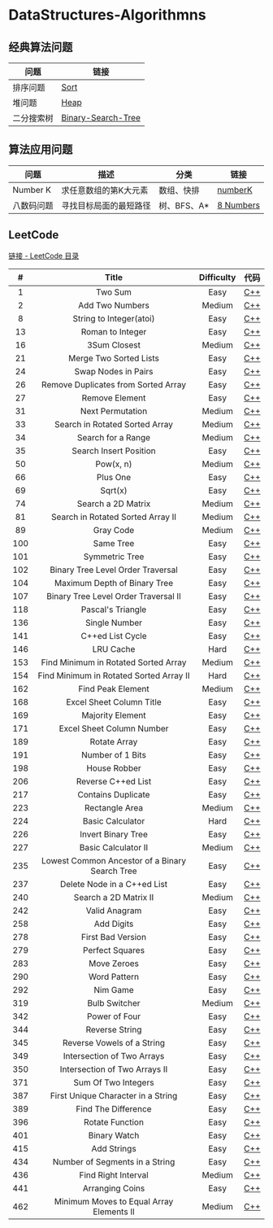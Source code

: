 # DataStructures-Algorithmns

## 经典算法问题

| 问题  | 链接 |
|---|---|
|  排序问题 | [Sort](https://github.com/patricklin2018/DataStructures-Algorithmns/tree/master/sort) |
|  堆问题 | [Heap](https://github.com/patricklin2018/DataStructures-Algorithmns/tree/master/heap) |
|  二分搜索树 | [Binary-Search-Tree](https://github.com/patricklin2018/DataStructures-Algorithmns/tree/master/binary-search-tree) |

## 算法应用问题

| 问题 | 描述 | 分类 | 链接 |
|---|---|---|---|
| Number K  | 求任意数组的第K大元素 | 数组、快排 | [numberK](https://github.com/patricklin2018/DataStructures-Algorithmns/tree/master/applied/numberK)|
| 八数码问题  | 寻找目标局面的最短路径 | 树、BFS、A* | [8 Numbers](https://github.com/patricklin2018/DataStructures-Algorithmns/tree/master/applied/8numbers)|
## LeetCode

[链接 - LeetCode 目录](https://github.com/patricklin2018/DataStructures-Algorithmns/tree/master/leetcode)

|#|Title|Difficulty|代码|
|:-:|:---:|:--------:|:--:|
|1|Two Sum|Easy|[C++](https://github.com/patricklin2018/DataStructures-Algorithmns/tree/master/leetcode/Two%20Sum)|
|2|Add Two Numbers|Medium|[C++](https://github.com/patricklin2018/DataStructures-Algorithmns/tree/master/leetcode/2%20-%20Add%20Two%20Numbers)|
|8|String to Integer(atoi)|Easy|[C++](https://github.com/patricklin2018/DataStructures-Algorithmns/tree/master/leetcode/8%20-%20String%20to%20Integer(atoi))|
|13|Roman to Integer|Easy|[C++](https://github.com/patricklin2018/DataStructures-Algorithmns/tree/master/leetcode/13%20-%20Roman%20to%20Integer)|
|16|3Sum Closest|Medium|[C++](https://github.com/patricklin2018/DataStructures-Algorithmns/tree/master/leetcode/16%20-%203Sum%20Closest)|
|21|Merge Two Sorted Lists|Easy|[C++](https://github.com/patricklin2018/DataStructures-Algorithmns/tree/master/leetcode/21%20-%20Merge%20Two%20Sorted%20Lists)|
|24|Swap Nodes in Pairs|Easy|[C++](https://github.com/patricklin2018/DataStructures-Algorithmns/tree/master/leetcode/24%20-%20Swap%20Nodes%20in%20Pairs)|
|26|Remove Duplicates from Sorted Array|Easy|[C++](https://github.com/patricklin2018/DataStructures-Algorithmns/tree/master/leetcode/26%20-%20Remove%20Duplicates%20from%20Sorted%20Array)|
|27|Remove Element|Easy|[C++](https://github.com/patricklin2018/DataStructures-Algorithmns/tree/master/leetcode/27%20-%20Remove%20Element)|
|31|Next Permutation|Medium|[C++](https://github.com/patricklin2018/DataStructures-Algorithmns/tree/master/leetcode/31%20-%20Next%20Permutation)|
|33|Search in Rotated Sorted Array|Medium|[C++](https://github.com/patricklin2018/DataStructures-Algorithmns/tree/master/leetcode/33%20-%20Search%20in%20Rotated%20Sorted%20Array)|
|34|Search for a Range|Medium|[C++](https://github.com/patricklin2018/DataStructures-Algorithmns/tree/master/leetcode/34%20-%20Search%20for%20a%20Range)|
|35|Search Insert Position|Easy|[C++](https://github.com/patricklin2018/DataStructures-Algorithmns/tree/master/leetcode/35%20-%20Search%20Insert%20Position)|
|50|Pow(x, n)|Medium|[C++](https://github.com/patricklin2018/DataStructures-Algorithmns/tree/master/leetcode/50%20-%20Pow(x,%20n))|
|66|Plus One|Easy|[C++](https://github.com/patricklin2018/DataStructures-Algorithmns/tree/master/leetcode/66%20-%20Plus%20One)|
|69|Sqrt(x)|Easy|[C++](https://github.com/patricklin2018/DataStructures-Algorithmns/tree/master/leetcode/69%20-%20Sqrt(x))|
|74|Search a 2D Matrix|Medium|[C++](https://github.com/patricklin2018/DataStructures-Algorithmns/tree/master/leetcode/74%20-%20Search%20a%202D%20Matrix)|
|81|Search in Rotated Sorted Array II|Medium|[C++](https://github.com/patricklin2018/DataStructures-Algorithmns/tree/master/leetcode/81%20-%20Search%20in%20Rotated%20Sorted%20Array%20II)|
|89|Gray Code|Medium|[C++](https://github.com/patricklin2018/DataStructures-Algorithmns/tree/master/leetcode/89%20-%20Gray%20Code)|
|100|Same Tree|Easy|[C++](https://github.com/patricklin2018/DataStructures-Algorithmns/tree/master/leetcode/100%20-%20Same%20Tree)|
|101|Symmetric Tree|Easy|[C++](https://github.com/patricklin2018/DataStructures-Algorithmns/tree/master/leetcode/101%20-%20Symmetric%20Tree)|
|102|Binary Tree Level Order Traversal|Easy|[C++](https://github.com/patricklin2018/DataStructures-Algorithmns/tree/master/leetcode/102%20-%20Binary%20Tree%20Level%20Order%20Traversal)|
|104|Maximum Depth of Binary Tree|Easy|[C++](https://github.com/patricklin2018/DataStructures-Algorithmns/tree/master/leetcode/104%20-%20Maximum%20Depth%20of%20Binary%20Tree)|
|107|Binary Tree Level Order Traversal II|Easy|[C++](https://github.com/patricklin2018/DataStructures-Algorithmns/tree/master/leetcode/107%20-%20Binary%20Tree%20Level%20Order%20Traversal%20II)|
|118|Pascal's Triangle|Easy|[C++](https://github.com/patricklin2018/DataStructures-Algorithmns/tree/master/leetcode/118%20-%20Pascal's%20Triangle)|
|136|Single Number|Easy|[C++](https://github.com/patricklin2018/DataStructures-Algorithmns/tree/master/leetcode/136%20-%20Single%20Number)|
|141|C++ed List Cycle|Easy|[C++](https://github.com/patricklin2018/DataStructures-Algorithmns/tree/master/leetcode/141%20-%20C++ed%20List%20Cycle)|
|146|LRU Cache|Hard|[C++](https://github.com/patricklin2018/DataStructures-Algorithmns/tree/master/leetcode/146%20-%20LRU%20Cache)|
|153|Find Minimum in Rotated Sorted Array|Medium|[C++](https://github.com/patricklin2018/DataStructures-Algorithmns/tree/master/leetcode/153%20-%20Find%20Minimum%20in%20Rotated%20Sorted%20Array)|
|154|Find Minimum in Rotated Sorted Array II|Hard|[C++](https://github.com/patricklin2018/DataStructures-Algorithmns/tree/master/leetcode/154%20-%20Find%20Minimum%20in%20Rotated%20Sorted%20Array%20II)|
|162|Find Peak Element|Medium|[C++](https://github.com/patricklin2018/DataStructures-Algorithmns/tree/master/leetcode/162%20-%20Find%20Peak%20Element)|
|168|Excel Sheet Column Title|Easy|[C++](https://github.com/patricklin2018/DataStructures-Algorithmns/tree/master/leetcode/168%20-%20Excel%20Sheet%20Column%20Title)|
|169|Majority Element|Easy|[C++](https://github.com/patricklin2018/DataStructures-Algorithmns/tree/master/leetcode/169%20-%20Majority%20Element)|
|171|Excel Sheet Column Number|Easy|[C++](https://github.com/patricklin2018/DataStructures-Algorithmns/tree/master/leetcode/171%20-%20Excel%20Sheet%20Column%20Number)|
|189|Rotate Array|Easy|[C++](https://github.com/patricklin2018/DataStructures-Algorithmns/tree/master/leetcode/189%20-%20Rotate%20Array)|
|191|Number of 1 Bits|Easy|[C++](https://github.com/patricklin2018/DataStructures-Algorithmns/tree/master/leetcode/191%20-%20Number%20of%201%20Bits)|
|198|House Robber|Easy|[C++](https://github.com/patricklin2018/DataStructures-Algorithmns/tree/master/leetcode/198%20-%20House%20Robber)|
|206|Reverse C++ed List|Easy|[C++](https://github.com/patricklin2018/DataStructures-Algorithmns/tree/master/leetcode/206%20-%20Reverse%20C++ed%20List)|
|217|Contains Duplicate|Easy|[C++](https://github.com/patricklin2018/DataStructures-Algorithmns/tree/master/leetcode/217%20-%20Contains%20Duplicate)|
|223|Rectangle Area|Medium|[C++](https://github.com/patricklin2018/DataStructures-Algorithmns/tree/master/leetcode/223%20-%20Rectangle%20Area)|
|224|Basic Calculator|Hard|[C++](https://github.com/patricklin2018/DataStructures-Algorithmns/tree/master/leetcode/224%20-%20Basic%20Calculator)|
|226|Invert Binary Tree|Easy|[C++](https://github.com/patricklin2018/DataStructures-Algorithmns/tree/master/leetcode/226%20-%20Invert%20Binary%20Tree)|
|227|Basic Calculator II|Medium|[C++](https://github.com/patricklin2018/DataStructures-Algorithmns/tree/master/leetcode/227%20-%20Basic%20Calculator%20II)|
|235|Lowest Common Ancestor of a Binary Search Tree|Easy|[C++](https://github.com/patricklin2018/DataStructures-Algorithmns/tree/master/leetcode/Lowest%20Common%20Ancestor%20of%20a%20Binary%20Search%20Tree)|
|237|Delete Node in a C++ed List|Easy|[C++](https://github.com/patricklin2018/DataStructures-Algorithmns/tree/master/leetcode/237%20-%20Delete%20Node%20in%20a%20C++ed%20List)|
|240|Search a 2D Matrix II|Medium|[C++](https://github.com/patricklin2018/DataStructures-Algorithmns/tree/master/leetcode/240%20-%20Search%20a%202D%20Matrix%20II)|
|242|Valid Anagram|Easy|[C++](https://github.com/patricklin2018/DataStructures-Algorithmns/tree/master/leetcode/242%20-%20Valid%20Anagram)|
|258|Add Digits|Easy|[C++](https://github.com/patricklin2018/DataStructures-Algorithmns/tree/master/leetcode/258%20-%20Add%20Digits)|
|278|First Bad Version|Easy|[C++](https://github.com/patricklin2018/DataStructures-Algorithmns/tree/master/leetcode/278%20-%20First%20Bad%20Version)|
|279|Perfect Squares|Easy|[C++](https://github.com/patricklin2018/DataStructures-Algorithmns/tree/master/leetcode/279%20-%20Perfect%20Squares)|
|283|Move Zeroes|Easy|[C++](https://github.com/patricklin2018/DataStructures-Algorithmns/tree/master/leetcode/283%20-%20Move%20Zeroes)|
|290|Word Pattern|Easy|[C++](https://github.com/patricklin2018/DataStructures-Algorithmns/tree/master/leetcode/290%20-%20Word%20Pattern)|
|292|Nim Game|Easy|[C++](https://github.com/patricklin2018/DataStructures-Algorithmns/tree/master/leetcode/292%20-%20Nim%20Game)|
|319|Bulb Switcher|Medium|[C++](https://github.com/patricklin2018/DataStructures-Algorithmns/tree/master/leetcode/319%20-%20Bulb%20Switcher)|
|342|Power of Four|Easy|[C++](https://github.com/patricklin2018/DataStructures-Algorithmns/tree/master/leetcode/342%20-%20Power%20of%20Four)|
|344|Reverse String|Easy|[C++](https://github.com/patricklin2018/DataStructures-Algorithmns/tree/master/leetcode/344%20-%20Reverse%20String)|
|345|Reverse Vowels of a String|Easy|[C++](https://github.com/patricklin2018/DataStructures-Algorithmns/tree/master/leetcode/345%20-%20Reverse%20Vowels%20of%20a%20String)|
|349|Intersection of Two Arrays|Easy|[C++](https://github.com/patricklin2018/DataStructures-Algorithmns/tree/master/leetcode/349%20-%20Intersection%20of%20Two%20Arrays)|
|350|Intersection of Two Arrays II|Easy|[C++](https://github.com/patricklin2018/DataStructures-Algorithmns/tree/master/leetcode/350%20-%20Intersection%20of%20Two%20Arrays%20II)|
|371|Sum Of Two Integers|Easy|[C++](https://github.com/patricklin2018/DataStructures-Algorithmns/tree/master/leetcode/371%20-%20Sum%20Of%20Two%20Integers)|
|387|First Unique Character in a String|Easy|[C++](https://github.com/patricklin2018/DataStructures-Algorithmns/tree/master/leetcode/387%20-%20First%20Unique%20Character%20in%20a%20String)|
|389|Find The Difference|Easy|[C++](https://github.com/patricklin2018/DataStructures-Algorithmns/tree/master/leetcode/389%20-%20Find%20The%20Difference)|
|396|Rotate Function|Easy|[C++](https://github.com/patricklin2018/DataStructures-Algorithmns/tree/master/leetcode/396%20-%20Rotate%20Function)|
|401|Binary Watch|Easy|[C++](https://github.com/patricklin2018/DataStructures-Algorithmns/tree/master/leetcode/401%20-%20Binary%20Watch)|
|415|Add Strings|Easy|[C++](https://github.com/patricklin2018/DataStructures-Algorithmns/tree/master/leetcode/415%20-%20Add%20Strings)|
|434|Number of Segments in a String|Easy|[C++](https://github.com/patricklin2018/DataStructures-Algorithmns/tree/master/leetcode/434%20-%20Number%20of%20Segments%20in%20a%20String)|
|436|Find Right Interval|Medium|[C++](https://github.com/patricklin2018/DataStructures-Algorithmns/tree/master/leetcode/436%20-%20Find%20Right%20Interval)|
|441|Arranging Coins|Easy|[C++](https://github.com/patricklin2018/DataStructures-Algorithmns/tree/master/leetcode/441%20-%20Arranging%20Coins)|
|462|Minimum Moves to Equal Array Elements II|Medium|[C++](https://github.com/patricklin2018/DataStructures-Algorithmns/tree/master/leetcode/462%20-%20Minimum%20Moves%20to%20Equal%20Array%20Elements%20II)|
